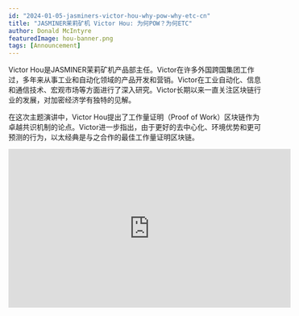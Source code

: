 ```yaml
---
id: "2024-01-05-jasminers-victor-hou-why-pow-why-etc-cn"
title: "JASMINER茉莉矿机 Victor Hou: 为何POW？为何ETC"
author: Donald McIntyre
featuredImage: hou-banner.png
tags: [Announcement]
---
```


Victor Hou是JASMINER茉莉矿机产品部主任。Victor在许多外国跨国集团工作过，多年来从事工业和自动化领域的产品开发和营销。Victor在工业自动化、信息和通信技术、宏观市场等方面进行了深入研究。Victor长期以来一直关注区块链行业的发展，对加密经济学有独特的见解。

在这次主题演讲中，Victor Hou提出了工作量证明（Proof of Work）区块链作为卓越共识机制的论点。Victor进一步指出，由于更好的去中心化、环境优势和更可预测的行为，以太经典是与之合作的最佳工作量证明区块链。

<iframe width="560" height="315" src="https://www.youtube.com/embed/dqnc6yS0WdU?si=--LZfLgokEREJrLV" title="YouTube video player" frameborder="0" allow="accelerometer; autoplay; clipboard-write; encrypted-media; gyroscope; picture-in-picture; web-share" allowfullscreen></iframe>
